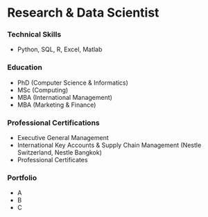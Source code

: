 # Research & Data Scientist 
### Technical Skills
- Python, SQL, R, Excel, Matlab


### Education
- PhD (Computer Science & Informatics)
- MSc (Computing)
- MBA (International Management)
- MBA (Marketing & Finance)

### Professional Certifications

- Executive General Management 
- International Key Accounts & Supply Chain Management (Nestle Switzerland, Nestle Bangkok)
- Professional Certificates

### Portfolio
- A
- B
- C
